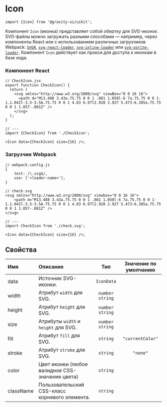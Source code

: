 <!--GITHUB_BLOCK-->

# Icon

<!--/GITHUB_BLOCK-->

```tsx
import {Icon} from '@gravity-ui/uikit';
```

Компонент `Icon` (иконка) представляет собой обертку для SVG-иконок. SVG-файлы можно загружать разными способами — например, через компоненты React или с использованием различных загрузчиков Webpack: [`SVGR`](https://react-svgr.com/docs/webpack/), [`svg-react-loader`](https://github.com/jhamlet/svg-react-loader), [`svg-inline-loader`](https://github.com/webpack-contrib/svg-inline-loader) или [`svg-sprite-loader`](https://github.com/JetBrains/svg-sprite-loader).
Компонент `Icon` действует как прокси для доступа к иконкам в базе кода.

### Компонент React

```tsx
// CheckIcon.jsx
export function CheckIcon() {
  return (
    <svg xmlns="http://www.w3.org/2000/svg" viewBox="0 0 16 16">
      <path d="M13.488 3.43a.75.75 0 0 1 .081 1.058l-6 7a.75.75 0 0 1-1.1.042l-3.5-3.5A.75.75 0 0 1 4.03 6.97l2.928 2.927 5.473-6.385a.75.75 0 0 1 1.057-.081Z" />
    </svg>
  );
}

// ---
import {CheckIcon} from './CheckIcon';

<Icon data={CheckIcon} size={16} />;
```

### Загрузчик Webpack

```tsx
// webpack.config.js
{
    test: /\.svg$/,
    use: ['<loader-name>'],
}

// check.svg
<svg xmlns="http://www.w3.org/2000/svg" viewbox="0 0 16 16">
    <path d="M13.488 3.43a.75.75 0 0 1 .081 1.058l-6 7a.75.75 0 0 1-1.1.042l-3.5-3.5A.75.75 0 0 1 4.03 6.97l2.928 2.927 5.473-6.385a.75.75 0 0 1 1.057-.081Z" />
</svg>

// ---
import CheckIcon from './check.svg';

<Icon data={CheckIcon} size={16} />;
```

## Свойства

| Имя       | Описание                                       |        Тип        | Значение по умолчанию |
| :-------- | :--------------------------------------------- | :---------------: | :-------------------: |
| data      | Источник SVG-иконки.                           |    `IconData`     |                       |
| width     | Атрибут `width` для SVG.                       | `number` `string` |                       |
| height    | Атрибут `height` для SVG.                      | `number` `string` |                       |
| size      | Атрибуты `width` и `height` для SVG.           | `number` `string` |                       |
| fill      | Атрибут `fill` для SVG.                        |     `string`      |   `"currentColor"`    |
| stroke    | Атрибут `stroke` для SVG.                      |     `string`      |       `"none"`        |
| color     | Цвет иконки (любое валидное CSS-значение цвета) |     `string`      |                       |
| className | Пользовательский CSS-класс корневого элемента. |     `string`      |                       |
